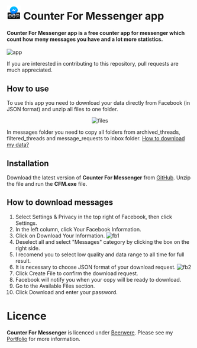 # ![Logo](assets/icon.png)  Counter For Messenger app

#### Counter For Messenger app is a free counter app for messenger which count how meny messages you have and a lot more statistics.

![app](https://user-images.githubusercontent.com/50967586/153826418-91108750-237a-4738-9581-eb8a474c8c00.png)

If you are interested in contributing to this repository, pull requests are much appreciated.

## How to use
To use this app you need to download your data directly from Facebook (in JSON format) and unzip all files to one folder.
<p align="center">
<img src="https://user-images.githubusercontent.com/50967586/154366070-ea81176f-fd28-4572-bd21-1769451ab60b.png" alt="files">
</p>
In messages folder you need to copy all folders from archived_threads, filtered_threads and message_requests to inbox folder.
<a href="https://github.com/Kubis10/CounterForMessenger#how-to-download-messages">How to download my data?</a>

## Installation 

Download the latest version of **Counter For Messenger** from [GitHub](https://github.com/Kubis10/CounterForMessenger/releases).
Unzip the file and run the **CFM.exe** file.

## How to download messages

1. Select Settings & Privacy in the top right of Facebook, then click Settings.
1. In the left column, click Your Facebook Information.
1. Click on Download Your Information.
![fb1](https://user-images.githubusercontent.com/17026216/99185953-4e075300-274d-11eb-99f1-eb475a465652.png)
1. Deselect all and select "Messages" category by clicking the box on the right side.
1. I recomend you to select low quality and data range to all time for full result.
1. It is necessary to choose JSON format of your download request.
![fb2](https://user-images.githubusercontent.com/50967586/154365289-96fdd4e0-93a1-4ef7-8f40-20c32711fcd4.png)
1. Click Create File to confirm the download request.
1. Facebook will notify you when your copy will be ready to download.
1. Go to the Available Files section.
1. Click Download and enter your password.

# Licence

**Counter For Messenger** is licenced under [Beerwere](https://github.com/Kubis10/CounterForMessenger/blob/master/LICENSE).
Please see my [Portfolio](https://jakubprzybysz.netlify.app/) for more information.
